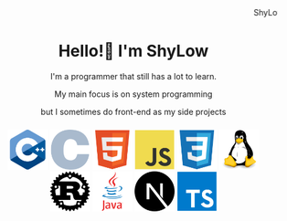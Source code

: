 <div>
<marquee behavior="scroll" direction="left" scrollamount="2">
    ShyLow
</marquee>
  
<h1 align="center">Hello!👋 I'm ShyLow</h1>
</div>

<div align="center">
  <p>I'm a programmer that still has a lot to learn.</p>
  <p>My main focus is on system programming</p>
  <p>but I sometimes do front-end as my side projects</p>
</div>

###

<div align="center">
  <img src="https://github.com/devicons/devicon/blob/v2.16.0/icons/cplusplus/cplusplus-original.svg" height="70" alt="cpp logo"  />
  <img src="https://github.com/devicons/devicon/blob/v2.16.0/icons/c/c-original.svg" height="70" alt="c logo"  />
  <img src="https://github.com/devicons/devicon/blob/v2.16.0/icons/html5/html5-original.svg" height="70" alt="html5 icon"/>
  <img src="https://github.com/devicons/devicon/blob/v2.16.0/icons/javascript/javascript-original.svg" height="70" alt="js icon"/>
  <img src="https://github.com/devicons/devicon/blob/v2.16.0/icons/css3/css3-original.svg" height="70" alt="css icon"/>
  <img src="https://github.com/devicons/devicon/blob/v2.16.0/icons/linux/linux-original.svg" height="70" alt="linux icon"/>
  <img src="https://github.com/devicons/devicon/blob/v2.16.0/icons/rust/rust-original.svg" height="70" alt="rust icon"/>
  <img src="https://github.com/devicons/devicon/blob/v2.16.0/icons/java/java-original-wordmark.svg" height="70" alt="java icon"/>
  <img src="https://github.com/devicons/devicon/blob/master/icons/nextjs/nextjs-plain.svg" height="70" alt="next icon"/>
  <img src="https://github.com/devicons/devicon/blob/master/icons/typescript/typescript-plain.svg" height="70" alt="typescroit icon"/>
</div>

###
